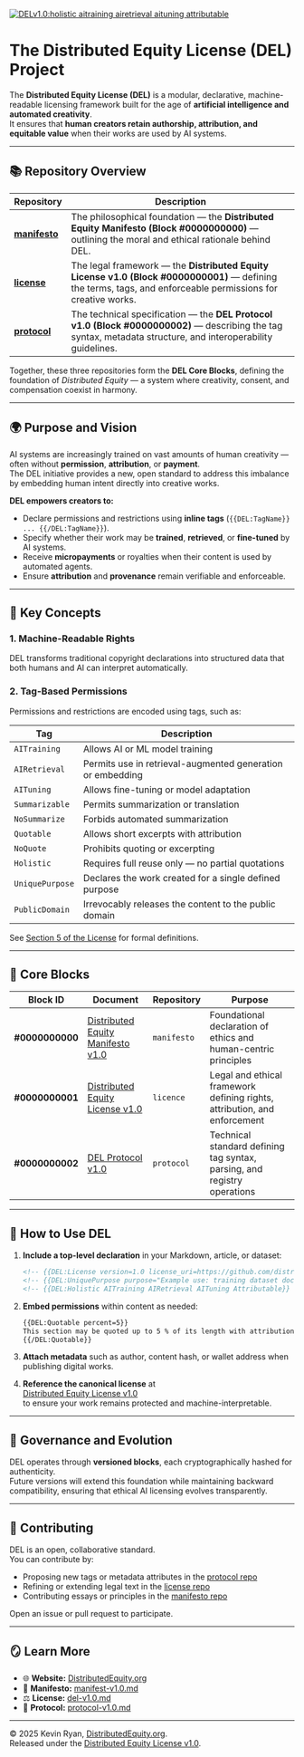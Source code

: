 <!-- {{DEL:License version=1.0 license_uri=https://github.com/distributed-equity/license/blob/main/del-v1.0.md copyright_holder="Kevin Ryan, Founder, DistributedEquity.org"}} -->
<!-- {{DEL:UniquePurpose purpose="To provide a public licensing standard for AI-accessible creative works."}} -->
<!-- {{DEL:Holistic AITraining AIRetrieval AITuning Attributable}} -->

[![DELv1.0:holistic aitraining airetrieval aituning attributable](https://img.shields.io/badge/DELv1.0-holistic&nbsp;aitraining&nbsp;airetrieval&nbsp;aituning&nbsp;attributable-blue?style=flat-square&cachebust=1)](https://github.com/distributed-equity/licence/blob/main/del-v1.0.md)

# The Distributed Equity License (DEL) Project

The **Distributed Equity License (DEL)** is a modular, declarative, machine-readable licensing framework built for the age of **artificial intelligence and automated creativity**.  
It ensures that **human creators retain authorship, attribution, and equitable value** when their works are used by AI systems.

---

## 📚 Repository Overview

| Repository | Description |
|-------------|-------------|
| [**manifesto**](https://github.com/distributed-equity/manifesto) | The philosophical foundation — the **Distributed Equity Manifesto (Block #0000000000)** — outlining the moral and ethical rationale behind DEL. |
| [**license**](https://github.com/distributed-equity/license) | The legal framework — the **Distributed Equity License v1.0 (Block #0000000001)** — defining the terms, tags, and enforceable permissions for creative works. |
| [**protocol**](https://github.com/distributed-equity/protocol) | The technical specification — the **DEL Protocol v1.0 (Block #0000000002)** — describing the tag syntax, metadata structure, and interoperability guidelines. |

Together, these three repositories form the **DEL Core Blocks**, defining the foundation of *Distributed Equity* — a system where creativity, consent, and compensation coexist in harmony.

---

## 🌍 Purpose and Vision

AI systems are increasingly trained on vast amounts of human creativity — often without **permission**, **attribution**, or **payment**.  
The DEL initiative provides a new, open standard to address this imbalance by embedding human intent directly into creative works.

**DEL empowers creators to:**

- Declare permissions and restrictions using **inline tags** (`{{DEL:TagName}} ... {{/DEL:TagName}}`).
- Specify whether their work may be **trained**, **retrieved**, or **fine-tuned** by AI systems.
- Receive **micropayments** or royalties when their content is used by automated agents.
- Ensure **attribution** and **provenance** remain verifiable and enforceable.

---

## 🧠 Key Concepts

### 1. **Machine-Readable Rights**
DEL transforms traditional copyright declarations into structured data that both humans and AI can interpret automatically.

### 2. **Tag-Based Permissions**
Permissions and restrictions are encoded using tags, such as:

| Tag | Description |
|------|-------------|
| `AITraining` | Allows AI or ML model training |
| `AIRetrieval` | Permits use in retrieval-augmented generation or embedding |
| `AITuning` | Allows fine-tuning or model adaptation |
| `Summarizable` | Permits summarization or translation |
| `NoSummarize` | Forbids automated summarization |
| `Quotable` | Allows short excerpts with attribution |
| `NoQuote` | Prohibits quoting or excerpting |
| `Holistic` | Requires full reuse only — no partial quotations |
| `UniquePurpose` | Declares the work created for a single defined purpose |
| `PublicDomain` | Irrevocably releases the content to the public domain |

See [Section 5 of the License](https://github.com/distributed-equity/license/blob/main/del-v1.0.md#5-license-tags-and-permissions) for formal definitions.

---

## 🧾 Core Blocks

| Block ID | Document | Repository | Purpose |
|-----------|-----------|-------------|----------|
| **#0000000000** | [Distributed Equity Manifesto v1.0](https://github.com/distributed-equity/manifesto/blob/main/manifest-v1.0.md) | `manifesto` | Foundational declaration of ethics and human-centric principles |
| **#0000000001** | [Distributed Equity License v1.0](https://github.com/distributed-equity/license/blob/main/del-v1.0.md) | `licence` | Legal and ethical framework defining rights, attribution, and enforcement |
| **#0000000002** | [DEL Protocol v1.0](https://github.com/distributed-equity/protocol/blob/main/protocol-v1.0.md) | `protocol` | Technical standard defining tag syntax, parsing, and registry operations |

---

## 🧩 How to Use DEL

1. **Include a top-level declaration** in your Markdown, article, or dataset:

   ```markdown
   <!-- {{DEL:License version=1.0 license_uri=https://github.com/distributed-equity/licence/blob/main/del-v1.0.md copyright_holder="Your Name"}} -->
   <!-- {{DEL:UniquePurpose purpose="Example use: training dataset documentation"}} -->
   <!-- {{DEL:Holistic AITraining AIRetrieval AITuning Attributable}} -->
   ```

2. **Embed permissions** within content as needed:

   ```markdown
   {{DEL:Quotable percent=5}}
   This section may be quoted up to 5 % of its length with attribution.
   {{/DEL:Quotable}}
   ```

3. **Attach metadata** such as author, content hash, or wallet address when publishing digital works.

4. **Reference the canonical license** at  
   [Distributed Equity License v1.0](https://github.com/distributed-equity/licence/blob/main/del-v1.0.md)  
   to ensure your work remains protected and machine-interpretable.

---

## 🧱 Governance and Evolution

DEL operates through **versioned blocks**, each cryptographically hashed for authenticity.  
Future versions will extend this foundation while maintaining backward compatibility, ensuring that ethical AI licensing evolves transparently.

---

## 🤝 Contributing

DEL is an open, collaborative standard.  
You can contribute by:

- Proposing new tags or metadata attributes in the [protocol repo](https://github.com/distributed-equity/protocol)
- Refining or extending legal text in the [license repo](https://github.com/distributed-equity/license)
- Contributing essays or principles in the [manifesto repo](https://github.com/distributed-equity/manifesto)

Open an issue or pull request to participate.

---

## 🪞 Learn More

- 🌐 **Website:** [DistributedEquity.org](https://distributedequity.org)  
- 📜 **Manifesto:** [manifest-v1.0.md](https://github.com/distributed-equity/manifesto/blob/main/manifest-v1.0.md)  
- ⚖️ **License:** [del-v1.0.md](https://github.com/distributed-equity/license/blob/main/del-v1.0.md)  
- 🧩 **Protocol:** [protocol-v1.0.md](https://github.com/distributed-equity/protocol/blob/main/protocol-v1.0.md)

---

© 2025 Kevin Ryan, [DistributedEquity.org](https://distributedequity.org).  
Released under the [Distributed Equity License v1.0](https://github.com/distributed-equity/license/blob/main/del-v1.0.md).

<!-- {{/DEL:Holistic}} -->
<!-- {{/DEL:UniquePurpose}} -->
<!-- {{/DEL:License}} -->
